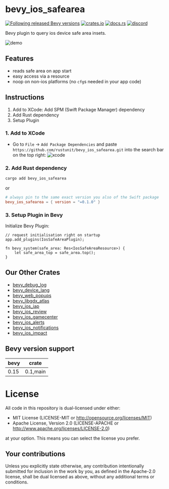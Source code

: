 # bevy_ios_safearea

[![Following released Bevy versions](https://img.shields.io/badge/Bevy%20tracking-released%20version-lightblue)](https://bevyengine.org/learn/quick-start/plugin-development/#main-branch-tracking)
[![crates.io](https://img.shields.io/crates/v/bevy_ios_safearea.svg)](https://crates.io/crates/bevy_ios_safearea)
[![docs.rs](https://docs.rs/bevy_ios_safearea/badge.svg)](https://docs.rs/bevy_ios_safearea)
[![discord][sh_discord]][lk_discord]

[sh_discord]: https://img.shields.io/discord/1176858176897953872?label=discord&color=5561E6
[lk_discord]: https://discord.gg/rQNeEnMhus

Bevy plugin to query ios device safe area insets.

![demo](./assets/example.jpg)

## Features

* reads safe area on app start
* easy access via a resource
* noop on non-ios platforms (no `cfg`s needed in your app code)

## Instructions

1. Add to XCode: Add SPM (Swift Package Manager) dependency
2. Add Rust dependency
3. Setup Plugin

### 1. Add to XCode

* Go to `File` -> `Add Package Dependencies` and paste `https://github.com/rustunit/bevy_ios_safearea.git` into the search bar on the top right:
![xcode](./assets/xcode-spm.png)

### 2. Add Rust dependency

```sh
cargo add bevy_ios_safearea
``` 

or 

```toml
# always pin to the same exact version you also of the Swift package
bevy_ios_safearea = { version = "=0.1.0" }
```

### 3. Setup Plugin in Bevy

Initialize Bevy Plugin:

```rust,ignore
// request initialisation right on startup
app.add_plugins(IosSafeAreaPlugin);
```

```rust,ignore
fn bevy_system(safe_area: Res<IosSafeAreaResource>) {
    let safe_area_top = safe_area.top();
}
```

## Our Other Crates

- [bevy_debug_log](https://github.com/rustunit/bevy_debug_log)
- [bevy_device_lang](https://github.com/rustunit/bevy_device_lang)
- [bevy_web_popups](https://github.com/rustunit/bevy_web_popups)
- [bevy_libgdx_atlas](https://github.com/rustunit/bevy_libgdx_atlas)
- [bevy_ios_iap](https://github.com/rustunit/bevy_ios_iap)
- [bevy_ios_review](https://github.com/rustunit/bevy_ios_review)
- [bevy_ios_gamecenter](https://github.com/rustunit/bevy_ios_gamecenter)
- [bevy_ios_alerts](https://github.com/rustunit/bevy_ios_alerts)
- [bevy_ios_notifications](https://github.com/rustunit/bevy_ios_notifications)
- [bevy_ios_impact](https://github.com/rustunit/bevy_ios_impact)

## Bevy version support

|bevy|crate|
|----|---|
|0.15|0.1,main|

# License

All code in this repository is dual-licensed under either:

- MIT License (LICENSE-MIT or http://opensource.org/licenses/MIT)
- Apache License, Version 2.0 (LICENSE-APACHE or http://www.apache.org/licenses/LICENSE-2.0)

at your option. This means you can select the license you prefer.

## Your contributions
Unless you explicitly state otherwise, any contribution intentionally submitted for inclusion in the work by you, as defined in the Apache-2.0 license, shall be dual licensed as above, without any additional terms or conditions.
